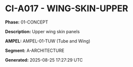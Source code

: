 # CI-A017 - WING-SKIN-UPPER

**Phase:** 01-CONCEPT

**Description:** Upper wing skin panels

**AMPEL:** AMPEL-01-TUW (Tube and Wing)

**Segment:** A-ARCHITECTURE

**Generated:** 2025-08-25 17:27:29 UTC
